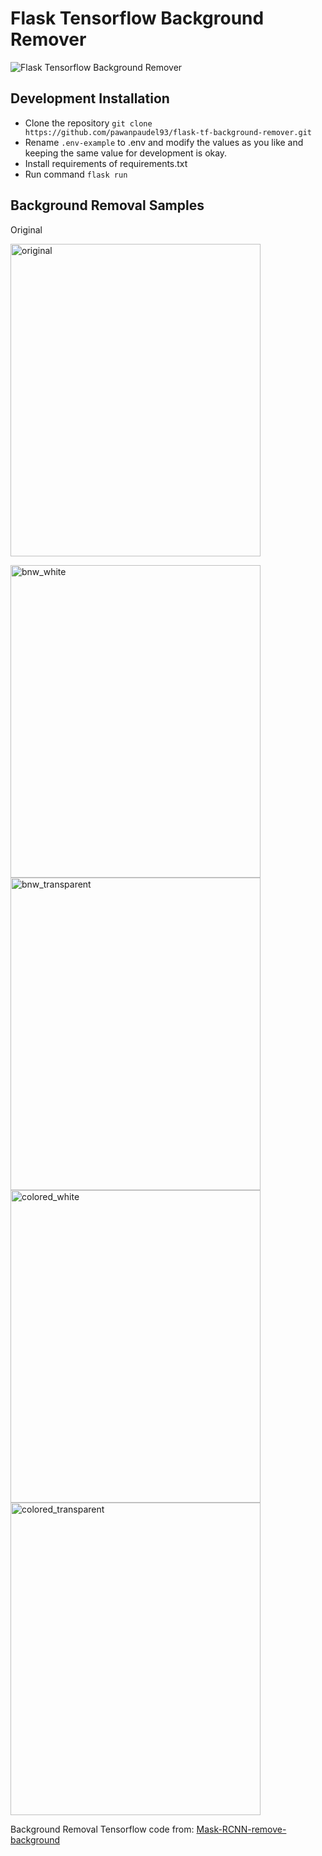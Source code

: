 # Flask Tensorflow Background Remover

![Flask Tensorflow Background Remover](https://raw.githubusercontent.com/pawanpaudel93/flask-tf-background-remover/master/static/flask-tensorflow.jpg)

## Development Installation

- Clone the repository
`git clone https://github.com/pawanpaudel93/flask-tf-background-remover.git`
- Rename `.env-example` to .env and modify the values as you like and keeping the same value for development is okay.
- Install requirements of requirements.txt
- Run command `flask run`

## Background Removal Samples
Original

<img src="https://raw.githubusercontent.com/pawanpaudel93/flask-tf-background-remover/master/static/original.jpeg" alt="original" width="400" height="500">

<img src="https://raw.githubusercontent.com/pawanpaudel93/flask-tf-background-remover/master/static/bnw_white.jpeg" alt="bnw_white" width="400" height="500"><img src="https://raw.githubusercontent.com/pawanpaudel93/flask-tf-background-remover/master/static/bnw_transparent.png" alt="bnw_transparent" width="400" height="500"><img src="https://raw.githubusercontent.com/pawanpaudel93/flask-tf-background-remover/master/static/colored_white.jpeg" alt="colored_white" width="400" height="500"><img src="https://raw.githubusercontent.com/pawanpaudel93/flask-tf-background-remover/master/static/colored_transparent.png" alt="colored_transparent" width="400" height="500">

Background Removal Tensorflow code from: [Mask-RCNN-remove-background](https://github.com/jysh1214/Mask-RCNN-remove-background)
